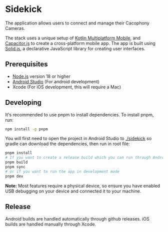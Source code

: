 # Sidekick
The application allows users to connect and manage their Cacophony Cameras.

The stack uses a unique setup of [Kotlin Multiplatform  Mobile](https://lp.jetbrains.com/kmm-for-crossplatform-developers/), and [Capacitor.js](https://capacitorjs.com/) to create a cross-platform mobile app. The app is built using [Solid.js](https://www.solidjs.com/), a declarative JavaScript library for creating user interfaces.


## Prerequisites

- [Node.js](https://nodejs.org/en/) version 18 or higher
- [Android Studio](https://developer.android.com/studio) (For android development)
- Xcode (For iOS development, this will require a Mac)

## Developing
It's recommended to use pnpm to install dependencies. To install pnpm, run:
```bash
npm install -g pnpm
```
You will first need to open the project in Android Studio to [./sidekick](./sidekick/) so gradle can download the dependencies, then run in root file:
```bash
pnpm install
# If you want to create a release build which you can run through Android Studio
pnpm build
pnpm sync
# or if you want to run the app in development mode
pnpm dev
```
**Note:** Most features require a physical device, so ensure you have enabled USB debugging on your device and connected it to your machine.

## Release

Android builds are handled automatically through github releases.
iOS builds are handled manually through Xcode.
